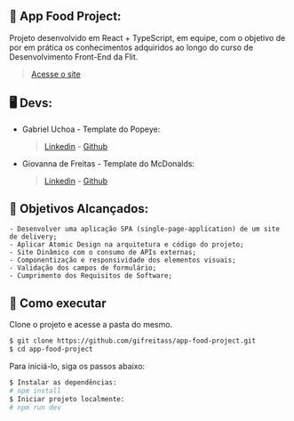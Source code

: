 ## 📝 App Food Project:

Projeto desenvolvido em React + TypeScript, em equipe, com o objetivo de por em prática os conhecimentos adquiridos ao longo do curso de Desenvolvimento Front-End da Flit.

> [Acesse o site](https://app-food-project-deploy-fd9a.vercel.app/)

## 🖥️ Devs:

-  Gabriel Uchoa - Template do Popeye:
   > [Linkedin](https://www.linkedin.com/in/gabriel-uchoa/) -
   > [Github](https://github.com/Gabriel-Uchoa)
-  Giovanna de Freitas - Template do McDonalds:
   > [Linkedin](https://www.linkedin.com/in/gifreitasss/) -
   > [Github](https://github.com/gifreitass)

## 📑 Objetivos Alcançados:

    - Desenvolver uma aplicação SPA (single-page-application) de um site de delivery;
    - Aplicar Atomic Design na arquitetura e código do projeto;
    - Site Dinâmico com o consumo de APIs externas;
    - Componentização e responsividade dos elementos visuais;
    - Validação dos campos de formulário;
    - Cumprimento dos Requisitos de Software;

## 🚀 Como executar

Clone o projeto e acesse a pasta do mesmo.

```bash
$ git clone https://github.com/gifreitass/app-food-project.git
$ cd app-food-project
```

Para iniciá-lo, siga os passos abaixo:

```bash
$ Instalar as dependências:
# npm install
$ Iniciar projeto localmente:
# npm run dev
```
